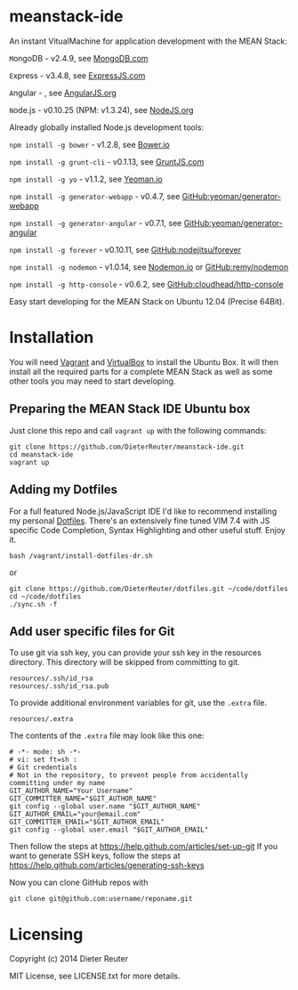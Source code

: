 meanstack-ide
=============

An instant VitualMachine for application development with the MEAN Stack: 

`M`ongoDB - v2.4.9, see [MongoDB.com](http://www.mongodb.com)

`E`xpress - v3.4.8, see [ExpressJS.com](http://expressjs.com)

`A`ngular - , see [AngularJS.org](http://angularjs.org)

`N`ode.js - v0.10.25 (NPM: v1.3.24), see [NodeJS.org](http://nodejs.org)


Already globally installed Node.js development tools:

`npm install -g bower` - v1.2.8, see [Bower.io](http://bower.io)

`npm install -g grunt-cli` - v0.1.13, see [GruntJS.com](http://gruntjs.com)

`npm install -g yo` - v1.1.2, see [Yeoman.io](http://yeoman.io)

`npm install -g generator-webapp` - v0.4.7, see [GitHub:yeoman/generator-webapp](https://github.com/yeoman/generator-webapp)

`npm install -g generator-angular` - v0.7.1, see [GitHub:yeoman/generator-angular](https://github.com/yeoman/generator-angular)

`npm install -g forever` - v0.10.11, see [GitHub:nodejitsu/forever](https://github.com/nodejitsu/forever)

`npm install -g nodemon` - v1.0.14, see [Nodemon.io](http://nodemon.io) or [GitHub:remy/nodemon](https://github.com/remy/nodemon)

`npm install -g http-console` - v0.6.2, see [GitHub:cloudhead/http-console](https://github.com/cloudhead/http-console)


Easy start developing for the MEAN Stack on Ubuntu 12.04 (Precise 64Bit).

# Installation
You will need [Vagrant](http://vagrantup.com) and [VirtualBox](http://virtualbox.org) to install the Ubuntu Box. It will then install all the required parts for a complete MEAN Stack as well as some other tools you may need to start developing.

## Preparing the MEAN Stack IDE Ubuntu box
Just clone this repo and call `vagrant up` with the following commands:

    git clone https://github.com/DieterReuter/meanstack-ide.git
    cd meanstack-ide
    vagrant up

## Adding my Dotfiles
For a full featured Node.js/JavaScript IDE I'd like to recommend installing my personal [Dotfiles](https://github.com/DieterReuter/dotfiles).
There's an extensively fine tuned VIM 7.4 with JS specific Code Completion, Syntax Highlighting 
and other useful stuff.  Enjoy it.

    bash /vagrant/install-dotfiles-dr.sh

or

    git clone https://github.com/DieterReuter/dotfiles.git ~/code/dotfiles
    cd ~/code/dotfiles
    ./sync.sh -f		

## Add user specific files for Git
To use git via ssh key, you can provide your ssh key in the resources
directory. This directory will be skipped from committing to git.

    resources/.ssh/id_rsa
    resources/.ssh/id_rsa.pub

To provide additional environment variables for git, use the `.extra` file.

    resources/.extra

The contents of the `.extra` file may look like this one:

    # -*- mode: sh -*-
    # vi: set ft=sh :
    # Git credentials
    # Not in the repository, to prevent people from accidentally committing under my name
    GIT_AUTHOR_NAME="Your Username"
    GIT_COMMITTER_NAME="$GIT_AUTHOR_NAME"
    git config --global user.name "$GIT_AUTHOR_NAME"
    GIT_AUTHOR_EMAIL="your@email.com"
    GIT_COMMITTER_EMAIL="$GIT_AUTHOR_EMAIL"
    git config --global user.email "$GIT_AUTHOR_EMAIL"

Then follow the steps at <https://help.github.com/articles/set-up-git>
If you want to generate SSH keys, follow the steps at <https://help.github.com/articles/generating-ssh-keys>

Now you can clone GitHub repos with

    git clone git@github.com:username/reponame.git

# Licensing
Copyright (c) 2014 Dieter Reuter

MIT License, see LICENSE.txt for more details.

